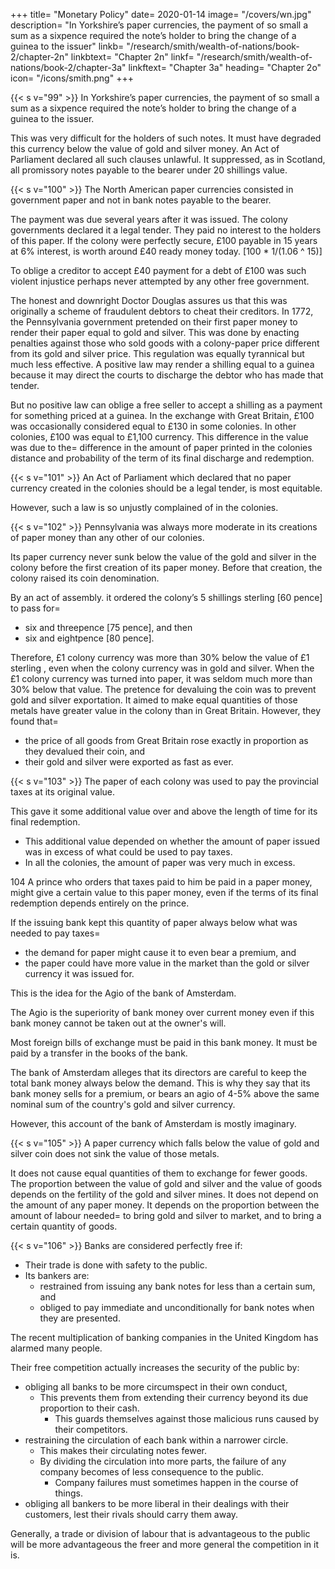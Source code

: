 +++
title=  "Monetary Policy"
date=  2020-01-14
image=  "/covers/wn.jpg"
description=  "In Yorkshire’s paper currencies, the payment of so small a sum as a sixpence required the note’s holder to bring the change of a guinea to the issuer"
linkb=  "/research/smith/wealth-of-nations/book-2/chapter-2n"
linkbtext=  "Chapter 2n"
linkf=  "/research/smith/wealth-of-nations/book-2/chapter-3a"
linkftext=  "Chapter 3a"
heading=  "Chapter 2o"
icon=  "/icons/smith.png"
+++


{{< s v="99" >}} In Yorkshire’s paper currencies, the payment of so small a sum as a sixpence required the note’s holder to bring the change of a guinea to the issuer.

This was very difficult for the holders of such notes.
It must have degraded this currency below the value of gold and silver money.
An Act of Parliament declared all such clauses unlawful.
It suppressed, as in Scotland, all promissory notes payable to the bearer under 20 shillings value.


{{< s v="100" >}} The North American paper currencies consisted in government paper and not in bank notes payable to the bearer.

The payment was due several years after it was issued.
The colony governments declared it a legal tender.
They paid no interest to the holders of this paper.
If the colony were perfectly secure, £100 payable in 15 years at 6% interest, is worth around £40 ready money today. [100 * 1/(1.06 ^ 15)]

To oblige a creditor to accept £40 payment for a debt of £100 was such violent injustice perhaps never attempted by any other free government.

The honest and downright Doctor Douglas assures us that this was originally a scheme of fraudulent debtors to cheat their creditors.
In 1772, the Pennsylvania government pretended on their first paper money to render their paper equal to gold and silver.
This was done by enacting penalties against those who sold goods with a colony-paper price different from its gold and silver price.
This regulation was equally tyrannical but much less effective.
A positive law may render a shilling equal to a guinea because it may direct the courts to discharge the debtor who has made that tender.

But no positive law can oblige a free seller to accept a shilling as a payment for something priced at a guinea.
In the exchange with Great Britain, £100 was occasionally considered equal to £130 in some colonies.
In other colonies, £100 was equal to £1,100 currency.
This difference in the value was due to the= 
difference in the amount of paper printed in the colonies
distance and probability of the term of its final discharge and redemption.


{{< s v="101" >}} An Act of Parliament which declared that no paper currency created in the colonies should be a legal tender, is most equitable.

However, such a law is so unjustly complained of in the colonies.


{{< s v="102" >}} Pennsylvania was always more moderate in its creations of paper money than any other of our colonies.

Its paper currency never sunk below the value of the gold and silver in the colony before the first creation of its paper money.
Before that creation, the colony raised its coin denomination.

By an act of assembly. it ordered the colony’s 5 shillings sterling [60 pence] to pass for= 
- six and threepence [75 pence], and then
- six and eightpence [80 pence].

Therefore, £1 colony currency was more than 30% below the value of £1 sterling , even when the colony currency was in gold and silver.
When the £1 colony currency was turned into paper, it was seldom much more than 30% below that value.
The pretence for devaluing the coin was to prevent gold and silver exportation.
It aimed to make equal quantities of those metals have greater value in the colony than in Great Britain.
However, they found that= 
- the price of all goods from Great Britain rose exactly in proportion as they devalued their coin, and
- their gold and silver were exported as fast as ever.


{{< s v="103" >}} The paper of each colony was used to pay the provincial taxes at its original value.

This gave it some additional value over and above the length of time for its final redemption.
- This additional value depended on whether the amount of paper issued was in excess of what could be used to pay taxes.
- In all the colonies, the amount of paper was very much in excess.

104 A prince who orders that taxes paid to him be paid in a paper money, might give a certain value to this paper money, even if the terms of its final redemption depends entirely on the prince.

If the issuing bank kept this quantity of paper always below what was needed to pay taxes= 
- the demand for paper might cause it to even bear a premium, and
- the paper could have more value in the market than the gold or silver currency it was issued for.

This is the idea for the Agio of the bank of Amsterdam.

The Agio is the superiority of bank money over current money even if this bank money cannot be taken out at the owner's will.

Most foreign bills of exchange must be paid in this bank money. It must be paid by a transfer in the books of the bank.

The bank of Amsterdam alleges that its directors are careful to keep the total bank money always below the demand.
This is why they say that its bank money sells for a premium, or bears an agio of 4-5% above the same nominal sum of the country's gold and silver currency.

However, this account of the bank of Amsterdam is mostly imaginary.


{{< s v="105" >}} A paper currency which falls below the value of gold and silver coin does not sink the value of those metals.

It does not cause equal quantities of them to exchange for fewer goods.
The proportion between the value of gold and silver and the value of goods depends on the fertility of the gold and silver mines.
It does not depend on the amount of any paper money.
It depends on the proportion between the amount of labour needed= 
to bring gold and silver to market, and
to bring a certain quantity of goods.


{{< s v="106" >}} Banks are considered perfectly free if:

- Their trade is done with safety to the public. 
- Its bankers are:
	- restrained from issuing any bank notes for less than a certain sum, and
	- obliged to pay immediate and unconditionally for bank notes when they are presented.

The recent multiplication of banking companies in the United Kingdom has alarmed many people.

Their free competition actually increases the security of the public by: 
- obliging all banks to be more circumspect in their own conduct,
  - This prevents them from extending their currency beyond its due proportion to their cash.
	- This guards themselves against those malicious runs caused by their competitors.
- restraining the circulation of each bank within a narrower circle.
	- This makes their circulating notes fewer.
	- By dividing the circulation into more parts, the failure of any company becomes of less consequence to the public.
		- Company failures must sometimes happen in the course of things.
- obliging all bankers to be more liberal in their dealings with their customers, lest their rivals should carry them away.

Generally, a trade or division of labour that is advantageous to the public will be more advantageous the freer and more general the competition in it is.